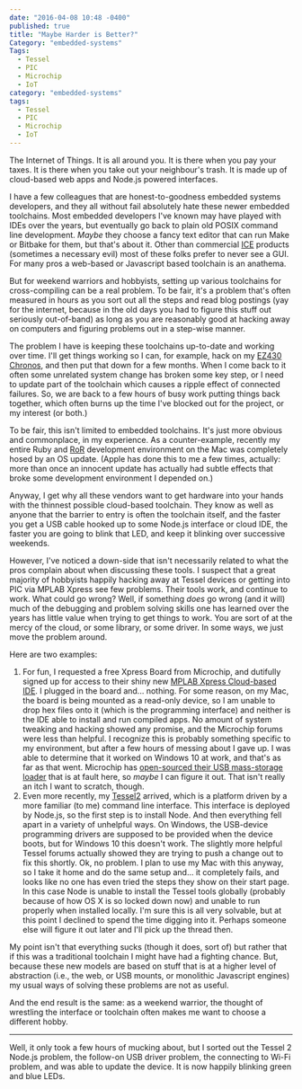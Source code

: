 ```yaml
---
date: "2016-04-08 10:48 -0400"
published: true
title: "Maybe Harder is Better?"
Category: "embedded-systems"
Tags: 
  - Tessel
  - PIC
  - Microchip
  - IoT
category: "embedded-systems"
tags: 
  - Tessel
  - PIC
  - Microchip
  - IoT
---
```




The Internet of Things. It is all around you. It is there when you pay your taxes. It is there when you take out your neighbour's trash. It is made up of cloud-based web apps and Node.js powered interfaces.

I have a few colleagues that are honest-to-goodness embedded systems developers, and they all without fail absolutely hate these newer embedded toolchains. Most embedded developers I've known may have played with IDEs over the years, but eventually go back to plain old POSIX command line development. _Maybe_ they choose a fancy text editor that can run Make or Bitbake for them, but that's about it. Other than commercial [ICE](https://en.wikipedia.org/wiki/In-circuit_emulation) products (sometimes a necessary evil) most of these folks prefer to never see a GUI. For many pros a web-based or Javascript based toolchain is an anathema.

But for weekend warriors and hobbyists, setting up various toolchains for cross-compiling can be a real problem. To be fair, it's a problem that's often measured in hours as you sort out all the steps and read blog postings (yay for the internet, because in the old days you had to figure this stuff out seriously out-of-band) as long as you are reasonably good at hacking away on computers and figuring problems out in a step-wise manner.

The problem I have is keeping these toolchains up-to-date and working over time. I'll get things working so I can, for example,  hack on my [EZ430 Chronos](http://processors.wiki.ti.com/index.php/EZ430-Chronos), and then put that down for a few months. When I come back to it often some unrelated system change has broken some key step, or I need to update part of the toolchain which causes a ripple effect of connected failures. So, we are back to a few hours of busy work putting things back together, which often burns up the time I've blocked out for the project, or my interest (or both.)

<a name="more"></a>

To be fair, this isn't limited to embedded toolchains. It's just more obvious and commonplace, in my experience. As a counter-example, recently my entire Ruby and [RoR](http://rubyonrails.org/) development environment on the Mac was completely hosed by an OS update. (Apple has done this to me a few times, actually: more than once an innocent update has actually had subtle effects that broke some development environment I depended on.)

Anyway, I get why all these vendors want to get hardware into your hands with the thinnest possible cloud-based toolchain. They know as well as anyone that the barrier to entry is often the toolchain itself, and the faster you get a USB cable hooked up to some Node.js interface or cloud IDE, the faster you are going to blink that LED, and keep it blinking over successive weekends.

However, I've noticed a down-side that isn't necessarily related to what the pros complain about when discussing these tools. I suspect that a great majority of hobbyists happily hacking away at Tessel devices or getting into PIC via MPLAB Xpress see few problems. Their tools work, and continue to work. What could go wrong? Well, if something _does_ go wrong (and it will) much of the debugging and problem solving skills one has learned over the years has little value when trying to get things to work. You are sort of at the mercy of the cloud, or some library, or some driver. In some ways, we just move the problem around.

Here are two examples:

1. For fun, I requested a free Xpress Board from Microchip, and dutifully signed up for access to their shiny new [MPLAB Xpress
Cloud-based IDE](http://hackaday.com/2016/02/15/microchip-unveils-online-mplab-ide-and-10-board/). I plugged in the board and... nothing. For some reason, on my Mac, the board is being mounted as a read-only device, so I am unable to drop hex files onto it (which is the programming interface) and neither is the IDE able to install and run compiled apps. No amount of system tweaking and hacking showed any promise, and the Microchip forums were less than helpful. I recognize this is probably something specific to my environment, but after a few hours of messing about I gave up. I was able to determine that it worked on Windows 10 at work, and that's as far as that went. Microchip has [open-sourced their USB mass-storage loader](http://hackaday.com/2016/03/11/microchips-publishes-usb-mass-storage-loader/) that is at fault here, so _maybe_ I can figure it out. That isn't really an itch I want to scratch, though.
2. Even more recently, my [Tessel2](http://tessel.io/) arrived, which is a platform driven by a more familiar (to me) command line interface. This interface is deployed by Node.js, so the first step is to install Node. And then everything fell apart in a variety of unhelpful ways. On Windows, the USB-device programming drivers are supposed to be provided when the device boots, but for Windows 10 this doesn't work. The slightly more helpful Tessel forums actually showed they are trying to push a change out to fix this shortly. Ok, no problem. I plan to use my Mac with this anyway, so I take it home and do the same setup and... it completely fails, and looks like no one has even tried the steps they show on their start page. In this case Node is unable to install the Tessel tools globally (probably because of how OS X is so locked down now) and unable to run properly when installed locally. I'm sure this is all very solvable, but at this point I declined to spend the time digging into it. Perhaps someone else will figure it out later and I'll pick up the thread then.

My point isn't that everything sucks (though it does, sort of) but rather that if this was a traditional toolchain I might have had a fighting chance. But, because these new models are based on stuff that is at a higher level of abstraction (i.e., the web, or USB mounts, or monolithic Javascript engines) my usual ways of solving these problems are not as useful.

And the end result is the same: as a weekend warrior, the thought of wrestling the interface or toolchain often makes me want to choose a different hobby.

***

Well, it only took a few hours of mucking about, but I sorted out the Tessel 2 Node.js problem, the follow-on USB driver problem, the connecting to Wi-Fi problem, and was able to update the device. It is now happily blinking green and blue LEDs.
